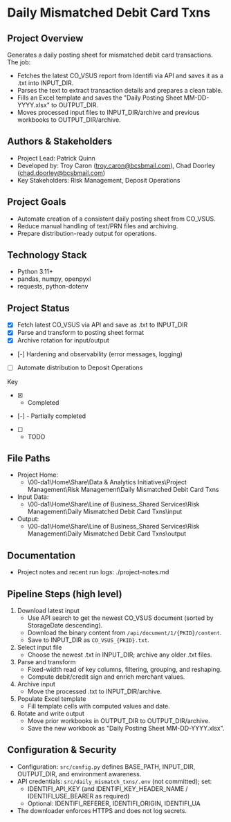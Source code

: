 # Daily Mismatched Debit Card Txns

## Project Overview
Generates a daily posting sheet for mismatched debit card transactions. The job:
- Fetches the latest CO_VSUS report from Identifi via API and saves it as a .txt into INPUT_DIR.
- Parses the text to extract transaction details and prepares a clean table.
- Fills an Excel template and saves the "Daily Posting Sheet MM-DD-YYYY.xlsx" to OUTPUT_DIR.
- Moves processed input files to INPUT_DIR/archive and previous workbooks to OUTPUT_DIR/archive.

## Authors & Stakeholders
- Project Lead: Patrick Quinn
- Developed by: Troy Caron (troy.caron@bcsbmail.com), Chad Doorley (chad.doorley@bcsbmail.com)
- Key Stakeholders: Risk Management, Deposit Operations

## Project Goals
- Automate creation of a consistent daily posting sheet from CO_VSUS.
- Reduce manual handling of text/PRN files and archiving.
- Prepare distribution-ready output for operations.

## Technology Stack
- Python 3.11+
- pandas, numpy, openpyxl
- requests, python-dotenv

## Project Status
- [x] Fetch latest CO_VSUS via API and save as .txt to INPUT_DIR
- [x] Parse and transform to posting sheet format
- [x] Archive rotation for input/output
- [-] Hardening and observability (error messages, logging)
- [ ] Automate distribution to Deposit Operations

Key
- [x] - Completed
- [-] - Partially completed
- [ ] - TODO

## File Paths
- Project Home:
  - \\00-da1\Home\Share\Data & Analytics Initiatives\Project Management\Risk Management\Daily Mismatched Debit Card Txns
- Input Data:
  - \\00-da1\Home\Share\Line of Business_Shared Services\Risk Management\Daily Mismatched Debit Card Txns\input
- Output:
  - \\00-da1\Home\Share\Line of Business_Shared Services\Risk Management\Daily Mismatched Debit Card Txns\output

## Documentation
- Project notes and recent run logs: ./project-notes.md

## Pipeline Steps (high level)
1) Download latest input
    - Use API search to get the newest CO_VSUS document (sorted by StorageDate descending).
    - Download the binary content from `/api/document/1/{PKID}/content`.
    - Save to INPUT_DIR as `CO_VSUS_{PKID}.txt`.
2) Select input file
    - Choose the newest .txt in INPUT_DIR; archive any older .txt files.
3) Parse and transform
    - Fixed-width read of key columns, filtering, grouping, and reshaping.
    - Compute debit/credit sign and enrich merchant values.
4) Archive input
    - Move the processed .txt to INPUT_DIR/archive.
5) Populate Excel template
    - Fill template cells with computed values and date.
6) Rotate and write output
    - Move prior workbooks in OUTPUT_DIR to OUTPUT_DIR/archive.
    - Save the new workbook as "Daily Posting Sheet MM-DD-YYYY.xlsx".

## Configuration & Security
- Configuration: `src/config.py` defines BASE_PATH, INPUT_DIR, OUTPUT_DIR, and environment awareness.
- API credentials: `src/daily_mismatch_txns/.env` (not committed); set:
  - IDENTIFI_API_KEY (and IDENTIFI_KEY_HEADER_NAME / IDENTIFI_USE_BEARER as required)
  - Optional: IDENTIFI_REFERER, IDENTIFI_ORIGIN, IDENTIFI_UA
- The downloader enforces HTTPS and does not log secrets.
